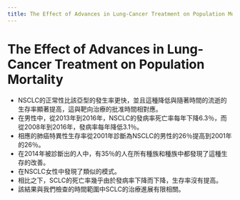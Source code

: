 ```yaml
---
title: The Effect of Advances in Lung-Cancer Treatment on Population Mortality
---
```

# The Effect of Advances in Lung-Cancer Treatment on Population Mortality

* NSCLC的正常性比該亞型的發生率更快，並且這種降低與隨著時間的流逝的生存率顯著提高，這與靶向治療的批准時間相對應。
* 在男性中，從2013年到2016年，NSCLC的發病率死亡率每年下降6.3％，而從2008年到2016年，發病率每年降低3.1％。
* 相應的肺癌特異性生存率從2001年診斷為NSCLC的男性的26％提高到2001年的26％。
* 在2014年被診斷出的人中，有35％的人在所有種族和種族中都發現了這種生存的改善。
* 在NSCLC女性中發現了類似的模式。
* 相比之下，SCLC的死亡率幾乎由於發病率下降而下降，生存率沒有提高。
* 該結果與我們檢查的時間範圍中SCLC的治療進展有限相關。
